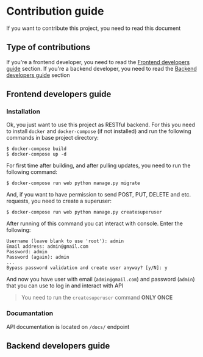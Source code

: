 # Contribution guide

If you want to contribute this project, you need to read this document

## Type of contributions

If you're a frontend developer, you need to read the
[Frontend developers guide](#frontend-developers-guide) section.
If you're a backend developer, you need to read the 
[Backend developers guide](#backend-developers-guide) section

## Frontend developers guide

### Installation

Ok, you just want to use this project as RESTful backend. For this you need
to install `docker` and `docker-compose` (if not installed) and run the following
commands in base project directory:

```
$ docker-compose build
$ docker-compose up -d
```

For first time after building, and after pulling updates, you need to run the
following command:

```
$ docker-compose run web python manage.py migrate
```

And, if you want to have permission to send POST, PUT, DELETE and etc. requests,
you need to create a superuser:

```
$ docker-compose run web python manage.py createsuperuser
```

After running of this command you cat interact with console. Enter the following:

```
Username (leave blank to use 'root'): admin
Email address: admin@gmail.com
Password: admin
Password (again): admin
...
Bypass password validation and create user anyway? [y/N]: y
```

And now you have user with email (`admin@gmail.com`) and password (`admin`) that
you can use to log in and interact with API

> You need to run the `createsuperuser` command **ONLY ONCE**

### Documantation

API documentation is located on `/docs/` endpoint

## Backend developers guide
